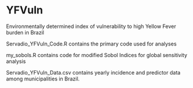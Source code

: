# YFVuln
Environmentally determined index of vulnerability to high Yellow Fever burden in Brazil

Servadio_YFVuln_Code.R contains the primary code used for analyses

my_sobols.R contains code for modified Sobol Indices for global sensitivity analysis

Servadio_YFVuln_Data.csv contains yearly incidence and predictor data among municipalities in Brazil. 
